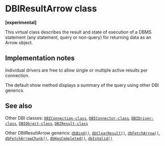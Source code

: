 # DBIResultArrow class

**\[experimental\]**

This virtual class describes the result and state of execution of a DBMS
statement (any statement, query or non-query) for returning data as an
Arrow object.

## Implementation notes

Individual drivers are free to allow single or multiple active results
per connection.

The default show method displays a summary of the query using other DBI
generics.

## See also

Other DBI classes:
[`DBIConnection-class`](https://dbi.r-dbi.org/dev/reference/DBIConnection-class.md),
[`DBIConnector-class`](https://dbi.r-dbi.org/dev/reference/DBIConnector-class.md),
[`DBIDriver-class`](https://dbi.r-dbi.org/dev/reference/DBIDriver-class.md),
[`DBIObject-class`](https://dbi.r-dbi.org/dev/reference/DBIObject-class.md),
[`DBIResult-class`](https://dbi.r-dbi.org/dev/reference/DBIResult-class.md)

Other DBIResultArrow generics:
[`dbBind()`](https://dbi.r-dbi.org/dev/reference/dbBind.md),
[`dbClearResult()`](https://dbi.r-dbi.org/dev/reference/dbClearResult.md),
[`dbFetchArrow()`](https://dbi.r-dbi.org/dev/reference/dbFetchArrow.md),
[`dbFetchArrowChunk()`](https://dbi.r-dbi.org/dev/reference/dbFetchArrowChunk.md),
[`dbHasCompleted()`](https://dbi.r-dbi.org/dev/reference/dbHasCompleted.md),
[`dbIsValid()`](https://dbi.r-dbi.org/dev/reference/dbIsValid.md)
